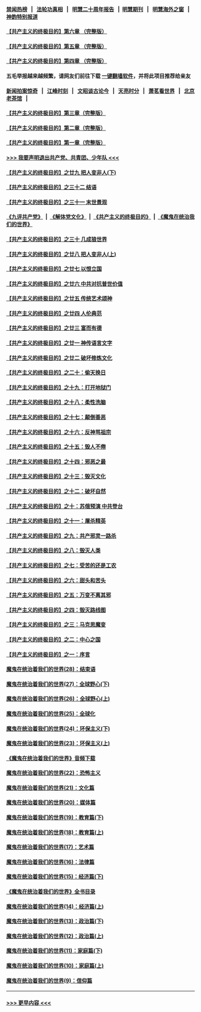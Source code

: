 #### [禁闻热榜](热点新闻.md?=0)  &nbsp;&nbsp;|&nbsp;&nbsp; [法轮功真相](https://github.com/gfw-breaker/truth/blob/master/README.md?=0) &nbsp;&nbsp;|&nbsp;&nbsp; [明慧二十周年报告](https://github.com/gfw-breaker/mh-reports/blob/master/README.md?=0) &nbsp;&nbsp;|&nbsp;&nbsp;[明慧期刊](https://github.com/gfw-breaker/mh-qikan) &nbsp;&nbsp;|&nbsp;&nbsp; [明慧海外之窗](https://github.com/gfw-breaker/mh-news/blob/master/README.md?=0) &nbsp;&nbsp;|&nbsp;&nbsp; [神韵特别报道](https://github.com/gfw-breaker/mh-news/blob/master/shenyun.md?=0)
#### [【共产主义的终极目的】第六章 （完整版）](../pages/nsc422/n11428913.md?t=03131502) 
#### [【共产主义的终极目的】第五章 （完整版）](../pages/nsc422/n11428912.md?t=03131502) 
#### [【共产主义的终极目的】第四章 （完整版）](../pages/nsc422/n11428907.md?t=03131502) 
#### 五毛举报越来越频繁，请网友们前往下载 [一键翻墙软件](https://github.com/gfw-breaker/ssr-accounts)，并将此项目推荐给亲友
#### [新闻拍案惊奇](https://github.com/gfw-breaker/banned-news/blob/master/pages/link4.md) &nbsp;&nbsp;|&nbsp;&nbsp; [江峰时刻](https://github.com/gfw-breaker/banned-news/blob/master/pages/link4.md) &nbsp;&nbsp;|&nbsp;&nbsp; [文昭谈古论今](https://github.com/gfw-breaker/banned-news/blob/master/pages/link4.md) &nbsp;&nbsp;|&nbsp;&nbsp; [天亮时分](https://github.com/gfw-breaker/banned-news/blob/master/pages/link4.md) &nbsp;&nbsp;|&nbsp;&nbsp; [萧茗看世界](https://github.com/gfw-breaker/banned-news/blob/master/pages/link4.md) &nbsp;&nbsp;|&nbsp;&nbsp; [北京老茶馆](https://github.com/gfw-breaker/banned-news/blob/master/pages/link4.md) &nbsp;&nbsp;|&nbsp;&nbsp; 
#### [【共产主义的终极目的】第三章（完整版）](../pages/nsc422/n11428848.md?t=03131502) 
#### [【共产主义的终极目的】第二章（完整版）](../pages/nsc422/n11428831.md?t=03131502) 
#### [【共产主义的终极目的】第一章（完整版）](../pages/nsc422/n11417651.md?t=03131502) 
#### [>>> 我要声明退出共产党、共青团、少年队 <<<](https://github.com/begood0513/goodnews/blob/master/quit/letter.md) 
#### [【共产主义的终极目的】之廿九 把人变非人(下)](../pages/nsc422/n11344140.md?t=03131502) 
#### [【共产主义的终极目的】之三十二 结语](../pages/nsc422/n11360535.md?t=03131502) 
#### [【共产主义的终极目的】之三十一 末世景观](../pages/nsc422/n11351129.md?t=03131502) 
#### [《九评共产党》](https://github.com/begood0513/9ping.md/blob/master/README.md) &nbsp;|&nbsp; [《解体党文化》](../../../../jtdwh.md/blob/master/README.md)  &nbsp;|&nbsp; [《共产主义的终极目的》](../../../../gczydzjmd.md/blob/master/README.md) &nbsp;|&nbsp; [《魔鬼在统治我们的世界》](../../../../mgztzwmdsj.md/blob/master/README.md) 
#### [【共产主义的终极目的】之三十 几成狼世界](../pages/nsc422/n11348280.md?t=03131502) 
#### [【共产主义的终极目的】之廿八 把人变非人(上)](../pages/nsc422/n11340492.md?t=03131502) 
#### [【共产主义的终极目的】之廿七 以恨立国](../pages/nsc422/n11336944.md?t=03131502) 
#### [【共产主义的终极目的】之廿六 中共对抗普世价值](../pages/nsc422/n11324785.md?t=03131502) 
#### [【共产主义的终极目的】之廿五 传统艺术颂神](../pages/nsc422/n11296396.md?t=03131502) 
#### [【共产主义的终极目的】之廿四 人伦典范](../pages/nsc422/n11296397.md?t=03131502) 
#### [【共产主义的终极目的】之廿三 富而有德](../pages/nsc422/n11283598.md?t=03131502) 
#### [【共产主义的终极目的】之廿一 神传语言文字](../pages/nsc422/n11263265.md?t=03131502) 
#### [【共产主义的终极目的】之廿二 破坏修炼文化](../pages/nsc422/n11245728.md?t=03131502) 
#### [【共产主义的终极目的】之二十：偷天换日](../pages/nsc422/n11238846.md?t=03131502) 
#### [【共产主义的终极目的】之十九：打开地狱门](../pages/nsc422/n11206376.md?t=03131502) 
#### [【共产主义的终极目的】之十八：柔性洗脑](../pages/nsc422/n11199994.md?t=03131502) 
#### [【共产主义的终极目的】之十七：颠倒善恶](../pages/nsc422/n11179782.md?t=03131502) 
#### [【共产主义的终极目的】之十六：反神骂祖宗](../pages/nsc422/n11166798.md?t=03131502) 
#### [【共产主义的终极目的】之十五：毁人不倦](../pages/nsc422/n11166792.md?t=03131502) 
#### [【共产主义的终极目的】之十四：邪恶之最](../pages/nsc422/n11150249.md?t=03131502) 
#### [【共产主义的终极目的】之十三：毁灭文化](../pages/nsc422/n11135227.md?t=03131502) 
#### [【共产主义的终极目的】之十二：破坏自然](../pages/nsc422/n11135214.md?t=03131502) 
#### [【共产主义的终极目的】之十：苏俄预演 中共登台](../pages/nsc422/n11118424.md?t=03131502) 
#### [【共产主义的终极目的】之十一：屠杀精英](../pages/nsc422/n11118442.md?t=03131502) 
#### [【共产主义的终极目的】之九：共产邪灵一路杀](../pages/nsc422/n11114139.md?t=03131502) 
#### [【共产主义的终极目的】之八：毁灭人类](../pages/nsc422/n11108503.md?t=03131502) 
#### [【共产主义的终极目的】之七：受苦的还是工农](../pages/nsc422/n11101809.md?t=03131502) 
#### [【共产主义的终极目的】之六：甜头和苦头](../pages/nsc422/n11096971.md?t=03131502) 
#### [【共产主义的终极目的】之五：万变不离其邪](../pages/nsc422/n11091285.md?t=03131502) 
#### [【共产主义的终极目的】之四：毁灭路线图](../pages/nsc422/n11086284.md?t=03131502) 
#### [【共产主义的终极目的】之三：马克思魔变](../pages/nsc422/n11061941.md?t=03131502) 
#### [【共产主义的终极目的】之二：中心之国](../pages/nsc422/n11047728.md?t=03131502) 
#### [【共产主义的终极目的】之一：序言](../pages/nsc422/n11086077.md?t=03131502) 
#### [魔鬼在统治着我们的世界(28)：结束语](../pages/nsc422/n10936246.md?t=03131502) 
#### [魔鬼在统治着我们的世界(27)：全球野心(下)](../pages/nsc422/n10928319.md?t=03131502) 
#### [魔鬼在统治着我们的世界(26)：全球野心(上)](../pages/nsc422/n10900318.md?t=03131502) 
#### [魔鬼在统治着我们的世界(25)：全球化](../pages/nsc422/n10788205.md?t=03131502) 
#### [魔鬼在统治着我们的世界(24)：环保主义(下)](../pages/nsc422/n10695307.md?t=03131502) 
#### [魔鬼在统治着我们的世界(23)：环保主义(上)](../pages/nsc422/n10688613.md?t=03131502) 
#### [《魔鬼在统治着我们的世界》音频下载](../pages/nsc422/n10635553.md?t=03131502) 
#### [魔鬼在统治着我们的世界(22)：恐怖主义](../pages/nsc422/n10614727.md?t=03131502) 
#### [魔鬼在统治着我们的世界(21)：文化篇](../pages/nsc422/n10597706.md?t=03131502) 
#### [魔鬼在统治着我们的世界(20)：媒体篇](../pages/nsc422/n10586579.md?t=03131502) 
#### [魔鬼在统治着我们的世界(19)：教育篇(下)](../pages/nsc422/n10564808.md?t=03131502) 
#### [魔鬼在统治着我们的世界(18)：教育篇(上)](../pages/nsc422/n10526970.md?t=03131502) 
#### [魔鬼在统治着我们的世界(17)：艺术篇](../pages/nsc422/n10499093.md?t=03131502) 
#### [魔鬼在统治着我们的世界(16)：法律篇](../pages/nsc422/n10485969.md?t=03131502) 
#### [魔鬼在统治着我们的世界(15)：经济篇(下)](../pages/nsc422/n10469975.md?t=03131502) 
#### [《魔鬼在统治着我们的世界》全书目录](../pages/nsc422/n10464261.md?t=03131502) 
#### [魔鬼在统治着我们的世界(14)：经济篇(上)](../pages/nsc422/n10457370.md?t=03131502) 
#### [魔鬼在统治着我们的世界(13)：政治篇(下)](../pages/nsc422/n10448270.md?t=03131502) 
#### [魔鬼在统治着我们的世界(12)：政治篇(上)](../pages/nsc422/n10444576.md?t=03131502) 
#### [魔鬼在统治着我们的世界(11)：家庭篇(下)](../pages/nsc422/n10440961.md?t=03131502) 
#### [魔鬼在统治着我们的世界(10)：家庭篇(上)](../pages/nsc422/n10435448.md?t=03131502) 
#### [魔鬼在统治着我们的世界(9)：信仰篇](../pages/nsc422/n10432159.md?t=03131502) 

----
#### [ >>> 更早内容 <<< ](../indexes/nsc422-earlier.md)
